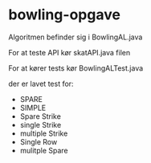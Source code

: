 # bowling-opgave

Algoritmen befinder sig i BowlingAL.java

For at teste API kør skatAPI.java filen

For at kører tests kør BowlingALTest.java

der er lavet test for:

* SPARE
* SIMPLE
* Spare Strike
* single Strike
* multiple Strike
* Single Row
* mulitple Spare
